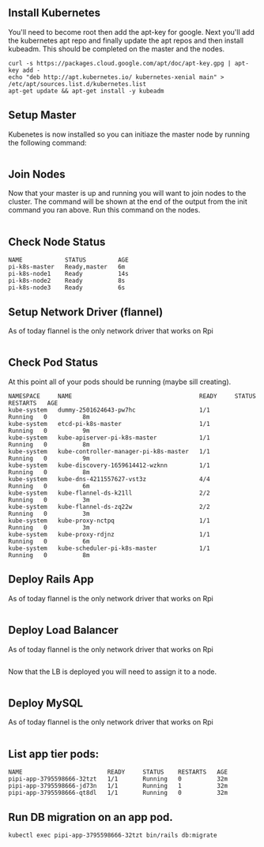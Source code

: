 ## Install Kubernetes
You'll need to become root then add the apt-key for google. Next you'll add the kubernetes apt repo and finally update the apt repos and then install kubeadm. This should be completed on the master and the nodes.
```sudo su -
curl -s https://packages.cloud.google.com/apt/doc/apt-key.gpg | apt-key add -
echo "deb http://apt.kubernetes.io/ kubernetes-xenial main" > /etc/apt/sources.list.d/kubernetes.list
apt-get update && apt-get install -y kubeadm
```

## Setup Master
Kubenetes is now installed so you can initiaze the master node by running the following command:
```kubeadm init --pod-network-cidr 10.244.0.0/16
```

## Join Nodes
Now that your master is up and running you will want to join nodes to the cluster. The command will be shown at the end of the output from the init command you ran above. Run this command on the nodes.
```kubeadm join --token=ee2abc.a0a4aaaf5b471a1d 192.168.2.2
```

## Check Node Status
```$ kubectl get nodes
NAME            STATUS         AGE
pi-k8s-master   Ready,master   6m
pi-k8s-node1    Ready          14s
pi-k8s-node2    Ready          8s
pi-k8s-node3    Ready          6s
```

## Setup Network Driver (flannel)
As of today flannel is the only network driver that works on Rpi
```kubectl create -f k8s/flannel.yaml
```

## Check Pod Status
At this point all of your pods should be running (maybe sill creating).  
```$ kubectl get po --all-namespaces
NAMESPACE     NAME                                    READY     STATUS    RESTARTS   AGE
kube-system   dummy-2501624643-pw7hc                  1/1       Running   0          8m
kube-system   etcd-pi-k8s-master                      1/1       Running   0          9m
kube-system   kube-apiserver-pi-k8s-master            1/1       Running   0          8m
kube-system   kube-controller-manager-pi-k8s-master   1/1       Running   0          9m
kube-system   kube-discovery-1659614412-wzknn         1/1       Running   0          8m
kube-system   kube-dns-4211557627-vst3z               4/4       Running   0          6m
kube-system   kube-flannel-ds-k21ll                   2/2       Running   0          3m
kube-system   kube-flannel-ds-zq22w                   2/2       Running   0          3m
kube-system   kube-proxy-nctpq                        1/1       Running   0          3m
kube-system   kube-proxy-rdjnz                        1/1       Running   0          6m
kube-system   kube-scheduler-pi-k8s-master            1/1       Running   0          8m
```

## Deploy Rails App
As of today flannel is the only network driver that works on Rpi
```kubectl create -f k8s/pipi-app-deployment.yaml
```

## Deploy Load Balancer
As of today flannel is the only network driver that works on Rpi
```kubectl create -f k8s/pipi-loadbalancer-deployment.yaml
```
Now that the LB is deployed you will need to assign it to a node.
```kubectl label node pi-k8s-node1 nginx-controller=traefik
```

## Deploy MySQL
As of today flannel is the only network driver that works on Rpi
```kubectl create -f k8s/pipi-mysql-deployment.yaml
```

## List app tier pods:
```$ kubectl get pods -l tier=app
NAME                        READY     STATUS    RESTARTS   AGE
pipi-app-3795598666-32tzt   1/1       Running   0          32m
pipi-app-3795598666-jd73n   1/1       Running   1          32m
pipi-app-3795598666-qt8dl   1/1       Running   0          32m
```

## Run DB migration on an app pod.
```kubectl exec pipi-app-3795598666-32tzt bin/rails db:migrate```